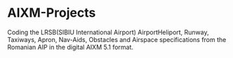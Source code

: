 # AIXM-Projects
Coding the LRSB(SIBIU International Airport) AirportHeliport, Runway, Taxiways, Apron, Nav-Aids, Obstacles and Airspace specifications from the Romanian AIP in the digital AIXM 5.1 format.
